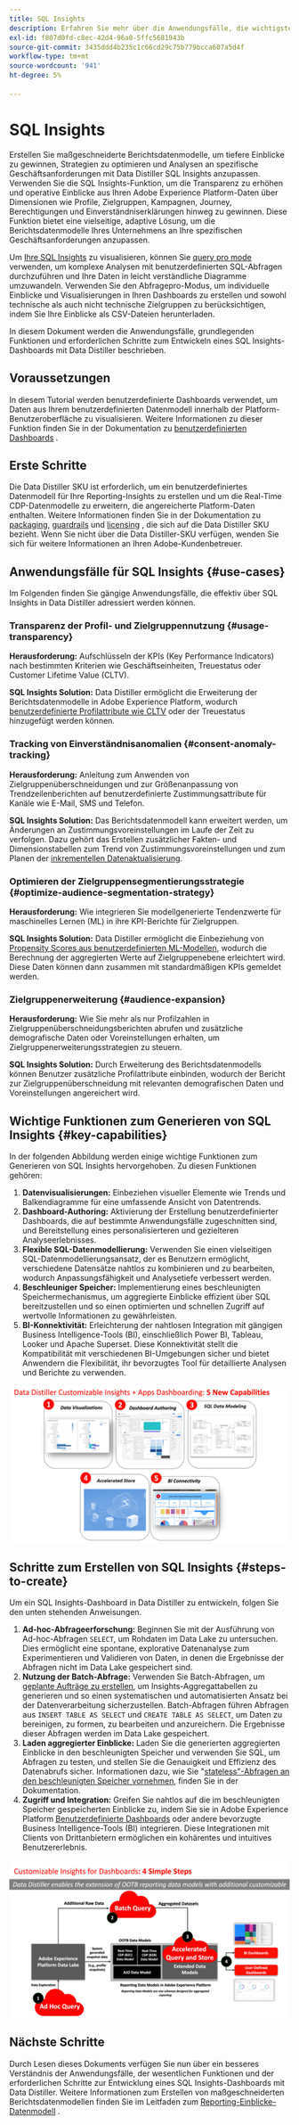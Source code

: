 ```yaml
---
title: SQL Insights
description: Erfahren Sie mehr über die Anwendungsfälle, die wichtigsten Funktionen und erforderlichen Schritte zur Entwicklung eines SQL Insights-Dashboards mit Data Distiller. Erfahren Sie, wie die SQL Insights-Funktion in Data Distiller die Transparenz verbessert und betriebliche Einblicke in verschiedene Dimensionen wie Profile, Zielgruppen, Kampagnen, Journey, Berechtigungen und Einverständniserklärungen erhält.
exl-id: f807d0fd-c8ec-42d4-96a0-5ffc5681943b
source-git-commit: 3435ddd4b235c1c66cd29c75b779bcca607a5d4f
workflow-type: tm+mt
source-wordcount: '941'
ht-degree: 5%

---
```


# SQL Insights

Erstellen Sie maßgeschneiderte Berichtsdatenmodelle, um tiefere Einblicke zu gewinnen, Strategien zu optimieren und Analysen an spezifische Geschäftsanforderungen mit Data Distiller SQL Insights anzupassen. Verwenden Sie die SQL Insights-Funktion, um die Transparenz zu erhöhen und operative Einblicke aus Ihren Adobe Experience Platform-Daten über Dimensionen wie Profile, Zielgruppen, Kampagnen, Journey, Berechtigungen und Einverständniserklärungen hinweg zu gewinnen. Diese Funktion bietet eine vielseitige, adaptive Lösung, um die Berichtsdatenmodelle Ihres Unternehmens an Ihre spezifischen Geschäftsanforderungen anzupassen.

Um [Ihre SQL Insights](../../../dashboards/data-distiller/overview.md) zu visualisieren, können Sie [query pro mode](../../../dashboards/data-distiller/query-pro-mode/overview.md) verwenden, um komplexe Analysen mit benutzerdefinierten SQL-Abfragen durchzuführen und Ihre Daten in leicht verständliche Diagramme umzuwandeln. Verwenden Sie den Abfragepro-Modus, um individuelle Einblicke und Visualisierungen in Ihren Dashboards zu erstellen und sowohl technische als auch nicht technische Zielgruppen zu berücksichtigen, indem Sie Ihre Einblicke als CSV-Dateien herunterladen.

In diesem Dokument werden die Anwendungsfälle, grundlegenden Funktionen und erforderlichen Schritte zum Entwickeln eines SQL Insights-Dashboards mit Data Distiller beschrieben.

## Voraussetzungen

In diesem Tutorial werden benutzerdefinierte Dashboards verwendet, um Daten aus Ihrem benutzerdefinierten Datenmodell innerhalb der Platform-Benutzeroberfläche zu visualisieren. Weitere Informationen zu dieser Funktion finden Sie in der Dokumentation zu [benutzerdefinierten Dashboards](../../../dashboards/user-defined-dashboards.md) .

## Erste Schritte

Die Data Distiller SKU ist erforderlich, um ein benutzerdefiniertes Datenmodell für Ihre Reporting-Insights zu erstellen und um die Real-Time CDP-Datenmodelle zu erweitern, die angereicherte Platform-Daten enthalten. Weitere Informationen finden Sie in der Dokumentation zu [packaging](../../packaging.md), [guardrails](../../guardrails.md#query-accelerated-store) und [licensing](../../data-distiller/license-usage.md) , die sich auf die Data Distiller SKU bezieht. Wenn Sie nicht über die Data Distiller-SKU verfügen, wenden Sie sich für weitere Informationen an Ihren Adobe-Kundenbetreuer.

## Anwendungsfälle für SQL Insights {#use-cases}

Im Folgenden finden Sie gängige Anwendungsfälle, die effektiv über SQL Insights in Data Distiller adressiert werden können.

### Transparenz der Profil- und Zielgruppennutzung {#usage-transparency}

**Herausforderung:** Aufschlüsseln der KPIs (Key Performance Indicators) nach bestimmten Kriterien wie Geschäftseinheiten, Treuestatus oder Customer Lifetime Value (CLTV).

**SQL Insights Solution:** Data Distiller ermöglicht die Erweiterung der Berichtsdatenmodelle in Adobe Experience Platform, wodurch [ benutzerdefinierte Profilattribute wie CLTV](../../use-cases/customer-lifetime-value.md) oder der Treuestatus hinzugefügt werden können.

### Tracking von Einverständnisanomalien {#consent-anomaly-tracking}

**Herausforderung:** Anleitung zum Anwenden von Zielgruppenüberschneidungen und zur Größenanpassung von Trendzeilenberichten auf benutzerdefinierte Zustimmungsattribute für Kanäle wie E-Mail, SMS und Telefon.

**SQL Insights Solution:** Das Berichtsdatenmodell kann erweitert werden, um Änderungen an Zustimmungsvoreinstellungen im Laufe der Zeit zu verfolgen. Dazu gehört das Erstellen zusätzlicher Fakten- und Dimensionstabellen zum Trend von Zustimmungsvoreinstellungen und zum Planen der [inkrementellen Datenaktualisierung](../../key-concepts/incremental-load.md).

### Optimieren der Zielgruppensegmentierungsstrategie {#optimize-audience-segmentation-strategy}

**Herausforderung:** Wie integrieren Sie modellgenerierte Tendenzwerte für maschinelles Lernen (ML) in ihre KPI-Berichte für Zielgruppen.

**SQL Insights Solution:** Data Distiller ermöglicht die Einbeziehung von [Propensity Scores aus benutzerdefinierten ML-Modellen](../../use-cases/propensity-score.md), wodurch die Berechnung der aggregierten Werte auf Zielgruppenebene erleichtert wird. Diese Daten können dann zusammen mit standardmäßigen KPIs gemeldet werden.

### Zielgruppenerweiterung {#audience-expansion}

**Herausforderung:** Wie Sie mehr als nur Profilzahlen in Zielgruppenüberschneidungsberichten abrufen und zusätzliche demografische Daten oder Voreinstellungen erhalten, um Zielgruppenerweiterungsstrategien zu steuern.

**SQL Insights Solution:** Durch Erweiterung des Berichtsdatenmodells können Benutzer zusätzliche Profilattribute einbinden, wodurch der Bericht zur Zielgruppenüberschneidung mit relevanten demografischen Daten und Voreinstellungen angereichert wird.

## Wichtige Funktionen zum Generieren von SQL Insights {#key-capabilities}

In der folgenden Abbildung werden einige wichtige Funktionen zum Generieren von SQL Insights hervorgehoben. Zu diesen Funktionen gehören:

1. **Datenvisualisierungen:** Einbeziehen visueller Elemente wie Trends und Balkendiagramme für eine umfassende Ansicht von Datentrends.
1. **Dashboard-Authoring:** Aktivierung der Erstellung benutzerdefinierter Dashboards, die auf bestimmte Anwendungsfälle zugeschnitten sind, und Bereitstellung eines personalisierteren und gezielteren Analyseerlebnisses.
1. **Flexible SQL-Datenmodellierung:** Verwenden Sie einen vielseitigen SQL-Datenmodellierungsansatz, der es Benutzern ermöglicht, verschiedene Datensätze nahtlos zu kombinieren und zu bearbeiten, wodurch Anpassungsfähigkeit und Analysetiefe verbessert werden.
1. **Beschleuniger Speicher:** Implementierung eines beschleunigten Speichermechanismus, um aggregierte Einblicke effizient über SQL bereitzustellen und so einen optimierten und schnellen Zugriff auf wertvolle Informationen zu gewährleisten.
1. **BI-Konnektivität:** Erleichterung der nahtlosen Integration mit gängigen Business Intelligence-Tools (BI), einschließlich Power BI, Tableau, Looker und Apache Superset. Diese Konnektivität stellt die Kompatibilität mit verschiedenen BI-Umgebungen sicher und bietet Anwendern die Flexibilität, ihr bevorzugtes Tool für detaillierte Analysen und Berichte zu verwenden.

![ Visuelle Darstellungen der wichtigsten Funktionen von Data Distiller SQL Insights.](../../images/data-distiller/sql-insights/key-capabilities-of-customizable-insights.png)

## Schritte zum Erstellen von SQL Insights {#steps-to-create}

Um ein SQL Insights-Dashboard in Data Distiller zu entwickeln, folgen Sie den unten stehenden Anweisungen.

1. **Ad-hoc-Abfrageerforschung:** Beginnen Sie mit der Ausführung von Ad-hoc-Abfragen `SELECT`, um Rohdaten im Data Lake zu untersuchen. Dies ermöglicht eine spontane, explorative Datenanalyse zum Experimentieren und Validieren von Daten, in denen die Ergebnisse der Abfragen nicht im Data Lake gespeichert sind.
1. **Nutzung der Batch-Abfrage:** Verwenden Sie Batch-Abfragen, um [geplante Aufträge zu erstellen](../../api/scheduled-queries.md#create-a-new-scheduled-query), um Insights-Aggregattabellen zu generieren und so einen systematischen und automatisierten Ansatz bei der Datenverarbeitung sicherzustellen. Batch-Abfragen führen Abfragen aus `INSERT TABLE AS SELECT` und `CREATE TABLE AS SELECT`, um Daten zu bereinigen, zu formen, zu bearbeiten und anzureichern. Die Ergebnisse dieser Abfragen werden im Data Lake gespeichert.
1. **Laden aggregierter Einblicke:** Laden Sie die generierten aggregierten Einblicke in den beschleunigten Speicher und verwenden Sie SQL, um Abfragen zu testen, und stellen Sie die Genauigkeit und Effizienz des Datenabrufs sicher. Informationen dazu, wie Sie &quot;[stateless&quot;-Abfragen an den beschleunigten Speicher vornehmen](../../api/accelerated-queries.md), finden Sie in der Dokumentation.
1. **Zugriff und Integration:** Greifen Sie nahtlos auf die im beschleunigten Speicher gespeicherten Einblicke zu, indem Sie sie in Adobe Experience Platform [Benutzerdefinierte Dashboards](../../../dashboards/user-defined-dashboards.md) oder andere bevorzugte Business Intelligence-Tools (BI) integrieren. Diese Integrationen mit Clients von Drittanbietern ermöglichen ein kohärentes und intuitives Benutzererlebnis.

![Eine Infografik, die die vier Schritte zur SQL Insights-Anleitung in Data Distiller veranschaulicht.](../../images/data-distiller/sql-insights/steps-to-customizable-insights.png)

## Nächste Schritte

Durch Lesen dieses Dokuments verfügen Sie nun über ein besseres Verständnis der Anwendungsfälle, der wesentlichen Funktionen und der erforderlichen Schritte zur Entwicklung eines SQL Insights-Dashboards mit Data Distiller. Weitere Informationen zum Erstellen von maßgeschneiderten Berichtsdatenmodellen finden Sie im Leitfaden zum [Reporting-Einblicke-Datenmodell](./reporting-insights-data-model.md) .
